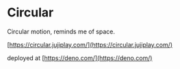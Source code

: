 # Circular

Circular motion, reminds me of space.

[https://circular.jujiplay.com/](https://circular.jujiplay.com/)

deployed at [https://deno.com/](https://deno.com/)
